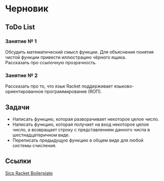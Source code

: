# Черновик

## ToDo List

### Занятие № 1

Обсудить математический смысл функции.
Для объяснения понятия чистой функции привести иллюстрацию чёрного ящика.  
Рассказать про ссылочную прозрачность.  

### Занятие № 2

Рассказать про то, что язык Racket поддерживает языково-ориентированное программирование (ЯОП).  

## Задачи

- Написать функцию, которая разворачивает некоторое целое число.
- Написать функцию, которая получает на вход некоторое целое число, а возвращает строку с представлением данного числа в шестнадцатеричном виде.
- Переписать предыдущую функцию в общем виде для любой системы счисления.

## Ссылки

[Sicp Racket Boilerplate](https://github.com/hexlet-boilerplates/sicp-racket)
